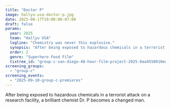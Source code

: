 ```yaml
---
title: "Doctor P"
image: hallyu-usa-doctor-p.jpg
date: 2025-08-17T19:00:00-07:00
draft: false
params:
  year: 2025
  team: "Hallyu USA"
  logline: "Chemistry was never this explosive."
  synopsis: "After being exposed to hazardous chemicals in a terrorist attack on a research facility, a brilliant chemist Dr. P becomes a changed man."
  order: 2
  genre: "Superhero Food Film"
  tixtree_id: "group-c-san-diego-48-hour-film-project-2025-0aa4550010ed"
screening_groups:
  - "group-c"
screening_events:
  - "2025-09-10-group-c-premieres"
---
```


After being exposed to hazardous chemicals in a terrorist attack on a research facility, a brilliant chemist Dr. P becomes a changed man.
